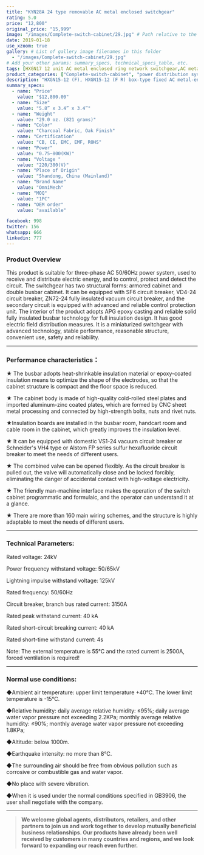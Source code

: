 ```yaml
---
title: "KYN28A 24 type removable AC metal enclosed switchgear"
rating: 5.0
price: "12,800"
original_price: "15,999"
image: "/images/Complete-switch-cabinet/29.jpg" # Path relative to the 'static' folder or use Hugo Pipes
date: 2019-01-18
use_xzoom: true
gallery: # List of gallery image filenames in this folder
  - "/images/Complete-switch-cabinet/29.jpg"
# Add your other params: summary_specs, technical_specs_table, etc.
tags: [HXGN17 12 unit AC metal enclosed ring network switchgear,AC metal enclosed ring network switchgear,12 unit AC metal enclosed ring network switchgear,power distribution system,ring network power supply,stable power distribution,electrical components,circuit breaking,isolation,protection,easy installation,easy maintenance,continuous and secure power supply]
product_categories: ["Complete-switch-cabinet", "power distribution system"]
description: "HXGN15-12 (F), HXGN15-12 (F R) box-type fixed AC metal-enclosed switchgear (hereinafter referred to as switchgear), suitable for rated voltage of 12KV, rated frequency of 50HZ, rated current of 630A and above A three-phase AC system powered by network cabinets or radial terminals, used for segmenting and branching of cable lines."
summary_specs:
  - name: "Price"
    value: "$12,800.00"
  - name: "Size"
    value: "5.8” x 3.4” x 3.4”"
  - name: "Weight"
    value: "29.0 oz. (821 grams)"
  - name: "Color"
    value: "Charcoal Fabric, Oak Finish"
  - name: "Certification"
    value: "CB, CE, EMC, EMF, ROHS"
  - name: "Power"
    value: "0.75~800(KW)"
  - name: "Voltage "
    value: "220/380(V)"
  - name: "Place of Origin"
    value: "Shandong, China (Mainland)"
  - name: "Brand Name"
    value: "OmniMech"
  - name: "MOQ"
    value: "1PC"
  - name: "OEM order"
    value: "available"

facebook: 998
twitter: 156
whatsapp: 666
linkedin: 777    
---
```



### Product Overview


This product is suitable for three-phase AC 50/60Hz power system, used to receive and distribute electric energy, and to control, protect and detect the circuit. The switchgear has two structural forms: armored cabinet and double busbar cabinet. It can be equipped with SF6 circuit breaker, VD4-24 circuit breaker, ZN72-24 fully insulated vacuum circuit breaker, and the secondary circuit is equipped with advanced and reliable control protection unit. The interior of the product adopts APG epoxy casting and reliable solid fully insulated busbar technology for full insulation design. It has good electric field distribution measures. It is a miniaturized switchgear with advanced technology, stable performance, reasonable structure, convenient use, safety and reliability.

* * *

### Performance characteristics：

★ The busbar adopts heat-shrinkable insulation material or epoxy-coated insulation means to optimize the shape of the electrodes, so that the cabinet structure is compact and the floor space is reduced.

★ The cabinet body is made of high-quality cold-rolled steel plates and imported aluminum-zinc coated plates, which are formed by CNC sheet metal processing and connected by high-strength bolts, nuts and rivet nuts.

★Insulation boards are installed in the busbar room, handcart room and cable room in the cabinet, which greatly improves the insulation level.

★ It can be equipped with domestic VS1-24 vacuum circuit breaker or Schneider's VH4 type or Alstom FP series sulfur hexafluoride circuit breaker to meet the needs of different users.

★ The combined valve can be opened flexibly. As the circuit breaker is pulled out, the valve will automatically close and be locked forcibly, eliminating the danger of accidental contact with high-voltage electricity.

★ The friendly man-machine interface makes the operation of the switch cabinet programmatic and formulaic, and the operator can understand it at a glance.

★ There are more than 160 main wiring schemes, and the structure is highly adaptable to meet the needs of different users.

* * *
### Technical Parameters:

Rated voltage: 24kV

Power frequency withstand voltage: 50/65kV

Lightning impulse withstand voltage: 125kV

Rated frequency: 50/60Hz

Circuit breaker, branch bus rated current: 3150A

Rated peak withstand current: 40 kA

Rated short-circuit breaking current: 40 kA

Rated short-time withstand current: 4s

Note: The external temperature is 55°C and the rated current is 2500A, forced ventilation is required!

* * *
### Normal use conditions:

◆Ambient air temperature: upper limit temperature +40℃. The lower limit temperature is -15°C.

◆Relative humidity: daily average relative humidity: ≤95%; daily average water vapor pressure not exceeding 2.2KPa; monthly average relative humidity: ≤90%; monthly average water vapor pressure not exceeding 1.8KPa;

◆Altitude: below 1000m.

◆Earthquake intensity: no more than 8℃.

◆The surrounding air should be free from obvious pollution such as corrosive or combustible gas and water vapor.

◆No place with severe vibration.

◆When it is used under the normal conditions specified in GB3906, the user shall negotiate with the company.



* * *

> **We welcome global agents, distributors, retailers, and other partners to join us and work together to develop mutually beneficial business relationships. Our products have already been well received by customers in many countries and regions, and we look forward to expanding our reach even further.**


